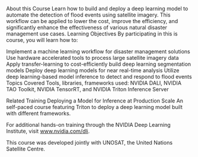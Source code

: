 About this Course
Learn how to build and deploy a deep learning model to automate the detection of flood events using satellite imagery. This workflow can be applied to lower the cost, improve the efficiency, and significantly enhance the effectiveness of various natural disaster management use cases.
Learning Objectives
By participating in this is course, you will learn how to:

Implement a machine learning workflow for disaster management solutions
Use hardware accelerated tools to process large satellite imagery data
Apply transfer-learning to cost-efficiently build deep learning segmentation models
Deploy deep learning models for near real-time analysis
Utilize deep learning-based model inference to detect and respond to flood events
Topics Covered
Tools, libraries, frameworks used: NVIDIA DALI, NVIDIA TAO Toolkit, NVIDIA TensorRT, and NVIDIA Triton Inference Server

Related Training
Deploying a Model for Inference at Production Scale
An self-paced course featuring Triton to deploy a deep learning model built with different frameworks.

For additional hands-on training through the NVIDIA Deep Learning Institute, visit www.nvidia.com/dli.

This course was developed jointly with UNOSAT, the United Nations Satellite Centre.
